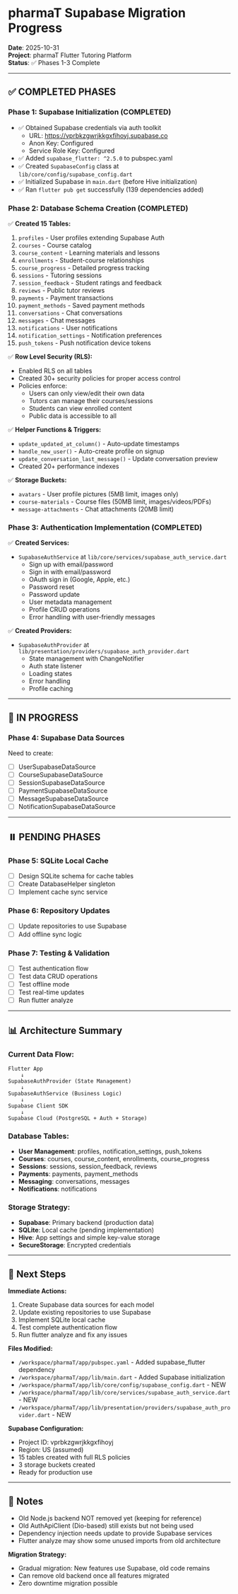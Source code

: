 # pharmaT Supabase Migration Progress

**Date**: 2025-10-31  
**Project**: pharmaT Flutter Tutoring Platform  
**Status**: ✅ Phases 1-3 Complete

---

## ✅ COMPLETED PHASES

### Phase 1: Supabase Initialization (COMPLETED)
- ✅ Obtained Supabase credentials via auth toolkit
  - URL: https://vprbkzgwrjkkgxfihoyj.supabase.co
  - Anon Key: Configured
  - Service Role Key: Configured
- ✅ Added `supabase_flutter: ^2.5.0` to pubspec.yaml
- ✅ Created `SupabaseConfig` class at `lib/core/config/supabase_config.dart`
- ✅ Initialized Supabase in `main.dart` (before Hive initialization)
- ✅ Ran `flutter pub get` successfully (139 dependencies added)

### Phase 2: Database Schema Creation (COMPLETED)
✅ **Created 15 Tables:**
1. `profiles` - User profiles extending Supabase Auth
2. `courses` - Course catalog
3. `course_content` - Learning materials and lessons
4. `enrollments` - Student-course relationships
5. `course_progress` - Detailed progress tracking
6. `sessions` - Tutoring sessions
7. `session_feedback` - Student ratings and feedback
8. `reviews` - Public tutor reviews
9. `payments` - Payment transactions
10. `payment_methods` - Saved payment methods
11. `conversations` - Chat conversations
12. `messages` - Chat messages
13. `notifications` - User notifications
14. `notification_settings` - Notification preferences
15. `push_tokens` - Push notification device tokens

✅ **Row Level Security (RLS):**
- Enabled RLS on all tables
- Created 30+ security policies for proper access control
- Policies enforce:
  - Users can only view/edit their own data
  - Tutors can manage their courses/sessions
  - Students can view enrolled content
  - Public data is accessible to all

✅ **Helper Functions & Triggers:**
- `update_updated_at_column()` - Auto-update timestamps
- `handle_new_user()` - Auto-create profile on signup
- `update_conversation_last_message()` - Update conversation preview
- Created 20+ performance indexes

✅ **Storage Buckets:**
- `avatars` - User profile pictures (5MB limit, images only)
- `course-materials` - Course files (50MB limit, images/videos/PDFs)
- `message-attachments` - Chat attachments (20MB limit)

### Phase 3: Authentication Implementation (COMPLETED)
✅ **Created Services:**
- `SupabaseAuthService` at `lib/core/services/supabase_auth_service.dart`
  - Sign up with email/password
  - Sign in with email/password
  - OAuth sign in (Google, Apple, etc.)
  - Password reset
  - Password update
  - User metadata management
  - Profile CRUD operations
  - Error handling with user-friendly messages

✅ **Created Providers:**
- `SupabaseAuthProvider` at `lib/presentation/providers/supabase_auth_provider.dart`
  - State management with ChangeNotifier
  - Auth state listener
  - Loading states
  - Error handling
  - Profile caching

---

## 🔄 IN PROGRESS

### Phase 4: Supabase Data Sources
Need to create:
- [ ] UserSupabaseDataSource
- [ ] CourseSupabaseDataSource
- [ ] SessionSupabaseDataSource
- [ ] PaymentSupabaseDataSource
- [ ] MessageSupabaseDataSource
- [ ] NotificationSupabaseDataSource

---

## ⏸️ PENDING PHASES

### Phase 5: SQLite Local Cache
- [ ] Design SQLite schema for cache tables
- [ ] Create DatabaseHelper singleton
- [ ] Implement cache sync service

### Phase 6: Repository Updates
- [ ] Update repositories to use Supabase
- [ ] Add offline sync logic

### Phase 7: Testing & Validation
- [ ] Test authentication flow
- [ ] Test data CRUD operations
- [ ] Test offline mode
- [ ] Test real-time updates
- [ ] Run flutter analyze

---

## 📊 Architecture Summary

### Current Data Flow:
```
Flutter App
    ↓
SupabaseAuthProvider (State Management)
    ↓
SupabaseAuthService (Business Logic)
    ↓
Supabase Client SDK
    ↓
Supabase Cloud (PostgreSQL + Auth + Storage)
```

### Database Tables:
- **User Management**: profiles, notification_settings, push_tokens
- **Courses**: courses, course_content, enrollments, course_progress
- **Sessions**: sessions, session_feedback, reviews
- **Payments**: payments, payment_methods
- **Messaging**: conversations, messages
- **Notifications**: notifications

### Storage Strategy:
- **Supabase**: Primary backend (production data)
- **SQLite**: Local cache (pending implementation)
- **Hive**: App settings and simple key-value storage
- **SecureStorage**: Encrypted credentials

---

## 🔧 Next Steps

**Immediate Actions:**
1. Create Supabase data sources for each model
2. Update existing repositories to use Supabase
3. Implement SQLite local cache
4. Test complete authentication flow
5. Run flutter analyze and fix any issues

**Files Modified:**
- `/workspace/pharmaT/app/pubspec.yaml` - Added supabase_flutter dependency
- `/workspace/pharmaT/app/lib/main.dart` - Added Supabase initialization
- `/workspace/pharmaT/app/lib/core/config/supabase_config.dart` - NEW
- `/workspace/pharmaT/app/lib/core/services/supabase_auth_service.dart` - NEW
- `/workspace/pharmaT/app/lib/presentation/providers/supabase_auth_provider.dart` - NEW

**Supabase Configuration:**
- Project ID: vprbkzgwrjkkgxfihoyj
- Region: US (assumed)
- 15 tables created with full RLS policies
- 3 storage buckets created
- Ready for production use

---

## 📝 Notes

- Old Node.js backend NOT removed yet (keeping for reference)
- Old AuthApiClient (Dio-based) still exists but not being used
- Dependency injection needs update to provide Supabase services
- Flutter analyze may show some unused imports from old architecture

**Migration Strategy:**
- Gradual migration: New features use Supabase, old code remains
- Can remove old backend once all features migrated
- Zero downtime migration possible
